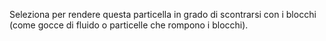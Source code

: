 Seleziona per rendere questa particella in grado di scontrarsi con i blocchi (come gocce di fluido o particelle che rompono i blocchi).